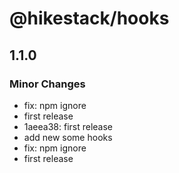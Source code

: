 # @hikestack/hooks

## 1.1.0

### Minor Changes

- fix: npm ignore
- first release
- 1aeea38: first release
- add new some hooks
- fix: npm ignore
- first release
